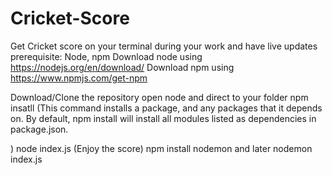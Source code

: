 # Cricket-Score
Get Cricket score on your terminal during your work and have live updates
prerequisite: Node, npm
Download node using https://nodejs.org/en/download/
Download npm using https://www.npmjs.com/get-npm

Download/Clone the repository
open node and direct to your folder
npm insatll (This command installs a package, and any packages that it depends on. By default, npm install will install all modules listed as dependencies in package.json.

) 
node index.js (Enjoy the score)
npm install nodemon and later nodemon index.js

